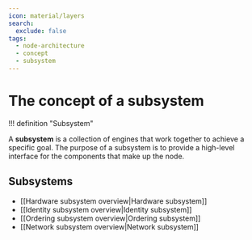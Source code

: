 ```yaml
---
icon: material/layers
search:
  exclude: false
tags:
  - node-architecture
  - concept
  - subsystem
---
```


# The concept of a subsystem

!!! definition "Subsystem"

  A **subsystem** is a collection of engines that work together to achieve a
  specific goal. The purpose of a subsystem is to provide a high-level interface
  for the components that make up the node.

## Subsystems

- [[Hardware subsystem overview|Hardware subsystem]]
- [[Identity subsystem overview|Identity subsystem]]
- [[Ordering subsystem overview|Ordering subsystem]]
- [[Network subsystem overview|Network subsystem]]
